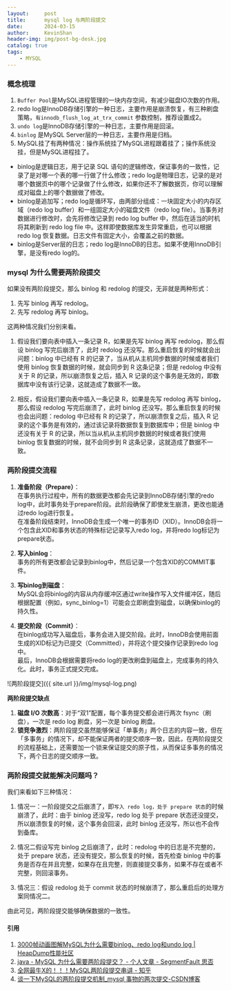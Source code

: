 ```yaml
---
layout:     post
title:      mysql log 与两阶段提交
date:       2024-03-15
author:     KevinShan
header-img: img/post-bg-desk.jpg
catalog: true
tags:
    - MYSQL 
---
```


### 概念梳理

1. `Buffer Pool`是MySQL进程管理的一块内存空间，有减少磁盘IO次数的作用。
2. redo log是InnoDB存储引擎的一种日志，主要作用是崩溃恢复，有三种刷盘策略，`有innodb_flush_log_at_trx_commit` 参数控制，推荐设置成2。
3. `undo log`是InnoDB存储引擎的一种日志，主要作用是回滚。
4. `binlog` 是MySQL Server层的一种日志，主要作用是归档。
5. MySQL挂了有两种情况：操作系统挂了MySQL进程跟着挂了；操作系统没挂，但是MySQL进程挂了。

* binlog是逻辑日志，用于记录 SQL 语句的逻辑修改，保证事务的一致性，记录了是对哪一个表的哪一行做了什么修改；redo log是物理日志，记录的是对哪个数据页中的哪个记录做了什么修改，如果你还不了解数据页，你可以理解成对磁盘上的哪个数据做了修改。    
* binlog是追加写；redo log是循环写，由两部分组成：一块固定大小的内存区域（redo log buffer）和一组固定大小的磁盘文件（redo log file）。当事务对数据进行修改时，会先将修改记录到 redo log buffer 中，然后在适当的时机将其刷新到 redo log file 中。这样即使数据库发生异常重启，也可以根据 redo log 恢复数据。日志文件有固定大小，会覆盖之前的数据。    
* binlog是Server层的日志；redo log是InnoDB的日志。如果不使用InnoDB引擎，是没有redo log的。

### mysql 为什么需要两阶段提交

如果没有两阶段提交，那么 binlog 和 redolog 的提交，无非就是两种形式：

1.  先写 binlog 再写 redolog。
2.  先写 redolog 再写 binlog。

这两种情况我们分别来看。

1. 假设我们要向表中插入一条记录 R，如果是先写 binlog 再写 redolog，那么假设 binlog 写完后崩溃了，此时 redolog 还没写。那么重启恢复的时候就会出问题：binlog 中已经有 R 的记录了，当从机从主机同步数据的时候或者我们使用 binlog 恢复数据的时候，就会同步到 R 这条记录；但是 redolog 中没有关于 R 的记录，所以崩溃恢复之后，插入 R 记录的这个事务是无效的，即数据库中没有该行记录，这就造成了数据不一致。

2. 相反，假设我们要向表中插入一条记录 R，如果是先写 redolog 再写 binlog，那么假设 redolog 写完后崩溃了，此时 binlog 还没写。那么重启恢复的时候也会出问题：redolog 中已经有 R 的记录了，所以崩溃恢复之后，插入 R 记录的这个事务是有效的，通过该记录将数据恢复到数据库中；但是 binlog 中还没有关于 R 的记录，所以当从机从主机同步数据的时候或者我们使用 binlog 恢复数据的时候，就不会同步到 R 这条记录，这就造成了数据不一致。

### 两阶段提交流程

1.  **准备阶段（Prepare）**：  
    在事务执行过程中，所有的数据更改都会先记录到InnoDB存储引擎的redo log中，此时事务处于prepare阶段。此阶段确保了即使发生崩溃，更改也能通过redo log进行恢复。  
    在准备阶段结束时，InnoDB会生成一个唯一的事务ID（XID）。InnoDB会将一个包含此XID和事务状态的特殊标记记录写入redo log，并将redo log标记为prepare状态。

2.  **写入binlog**：  
    事务的所有更改都会记录到binlog中，然后记录一个包含XID的COMMIT事件。

3.  **写binlog到磁盘**：  
    MySQL会将binlog的内容从内存缓冲区通过write操作写入文件缓冲区，随后根据配置（例如，sync\_binlog=1）可能会立即刷盘到磁盘，以确保binlog的持久性。

4.  **提交阶段（Commit）**：  
    在binlog成功写入磁盘后，事务会进入提交阶段。此时，InnoDB会使用前面生成的XID标记为已提交（Committed），并将这个提交操作记录到redo log中。  
    最后，InnoDB会根据需要将redo log的更改刷盘到磁盘上，完成事务的持久化。此时，事务正式提交完成。  
    

![两阶段提交]({{ site.url }}/img/mysql-log.png)

 **两阶段提交缺点**    
1. **磁盘 I/O 次数高**：对于“双1”配置，每个事务提交都会进行两次 fsync（刷盘），一次是 redo log 刷盘，另一次是 binlog 刷盘。
2. **锁竞争激烈**：两阶段提交虽然能够保证「单事务」两个日志的内容一致，但在「多事务」的情况下，却不能保证两者的提交顺序一致，因此，在两阶段提交的流程基础上，还需要加一个锁来保证提交的原子性，从而保证多事务的情况下，两个日志的提交顺序一致。

### 两阶段提交就能解决问题吗？

我们来看如下三种情况：

1. 情况一：一阶段提交之后崩溃了，即`写入 redo log，处于 prepare 状态`的时候崩溃了，此时：由于 binlog 还没写，redo log 处于 prepare 状态还没提交，所以崩溃恢复的时候，这个事务会回滚，此时 binlog 还没写，所以也不会传到备库。

2. 情况二假设写完 binlog 之后崩溃了，此时：redolog 中的日志是不完整的，处于 prepare 状态，还没有提交，那么恢复的时候，首先检查 binlog 中的事务是否存在并且完整，如果存在且完整，则直接提交事务，如果不存在或者不完整，则回滚事务。

3. 情况三：假设 redolog 处于 commit 状态的时候崩溃了，那么重启后的处理方案同情况二。

由此可见，两阶段提交能够确保数据的一致性。

#### 引用

1. [3000帧动画图解MySQL为什么需要binlog、redo log和undo log | HeapDump性能社区](https://heapdump.cn/article/3890459)
2. [java - MySQL 为什么需要两阶段提交？ - 个人文章 - SegmentFault 思否](https://segmentfault.com/a/1190000041624620)
3. [全网最牛X的！！！MySQL两阶段提交串讲 - 知乎](https://zhuanlan.zhihu.com/p/343449447)
4. [谈一下MySQL的两阶段提交机制_mysql 事物的两次提交-CSDN博客](https://blog.csdn.net/WLKQNYJY_SHT/article/details/139889202)

